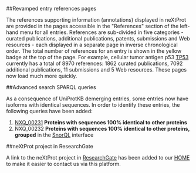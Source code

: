 ##Revamped entry references pages

The references supporting information (annotations) displayed in neXtProt are provided in the pages accessible in the "References" section of the left-hand menu for all entries. References are sub-divided in five categories - curated publications, additional publications, patents, submissions and Web resources - each displayed in a separate page in inverse chronological order. The total number of references for an entry is shown in the yellow badge at the top of the page. For example, cellular tumor antigen p53 [TP53](https://www.nextprot.org/entry/NX_P04637/) currently has a total of 8970 references: 1862 curated publications, 7092 additional publications, 11 submissions and 5 Web resources. These pages now load much more quickly.

##Advanced search SPARQL queries

As a consequence of UniProtKB demerging entries, some entries now have isoforms with identical sequences. In order to identify these entries, the following queries have been added:

1. [NXQ\_00231](https://www.nextprot.org/proteins/search?mode=advanced&queryId=NXQ_00231) **Proteins with sequences 100% identical to other proteins**
2. NXQ_00232 **Proteins with sequences 100% identical to other proteins, grouped**  in the [SnorQL](https://snorql.nextprot.org/) interface

##neXtProt project in ResearchGate

A link to the neXtProt project in [ResearchGate](https://www.researchgate.net/project/neXtProt) has been added to our [HOME](https://www.nextprot.org/) to make it easier to contact us via this platform.
